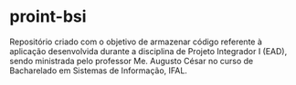 # proint-bsi
Repositório criado com o objetivo de armazenar código referente à aplicação desenvolvida durante a disciplina de Projeto Integrador I (EAD), sendo ministrada pelo professor Me. Augusto César no curso de Bacharelado em Sistemas de Informação, IFAL.
